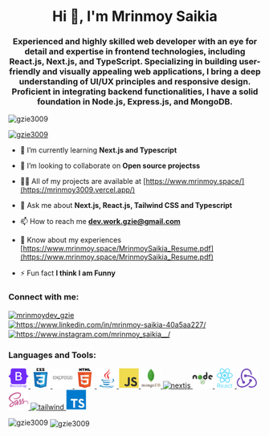 <h1 align="center">Hi 👋, I'm Mrinmoy Saikia</h1>
<h3 align="center">Experienced and highly skilled web developer with an eye for detail and expertise in frontend technologies, including React.js, Next.js, and TypeScript. Specializing in building user-friendly and visually appealing web applications, I bring a deep understanding of UI/UX principles and responsive design. Proficient in integrating backend functionalities, I have a solid foundation in Node.js, Express.js, and MongoDB.</h3>

<p align="left"> <img src="https://komarev.com/ghpvc/?username=gzie3009&label=Profile%20views&color=0e75b6&style=flat" alt="gzie3009" /> </p>

<p align="left"> <a href="https://github.com/ryo-ma/github-profile-trophy"><img src="https://github-profile-trophy.vercel.app/?username=gzie3009" alt="gzie3009" /></a> </p>

- 🌱 I’m currently learning **Next.js and Typescript**

- 👯 I’m looking to collaborate on **Open source projectss**

- 👨‍💻 All of my projects are available at [https://www.mrinmoy.space/](https://mrinmoy3009.vercel.app/)

- 💬 Ask me about **Next.js, React.js, Tailwind CSS and Typescript**

- 📫 How to reach me **dev.work.gzie@gmail.com**

- 📄 Know about my experiences [https://www.mrinmoy.space/MrinmoySaikia_Resume.pdf](https://www.mrinmoy.space/MrinmoySaikia_Resume.pdf)

- ⚡ Fun fact **I think I am Funny**

<h3 align="left">Connect with me:</h3>
<p align="left">
<a href="https://twitter.com/mrinmoydev_gzie" target="blank"><img align="center" src="https://raw.githubusercontent.com/rahuldkjain/github-profile-readme-generator/master/src/images/icons/Social/twitter.svg" alt="mrinmoydev_gzie" height="30" width="40" /></a>
<a href="https://linkedin.com/in/https://www.linkedin.com/in/mrinmoy-saikia-40a5aa227/" target="blank"><img align="center" src="https://raw.githubusercontent.com/rahuldkjain/github-profile-readme-generator/master/src/images/icons/Social/linked-in-alt.svg" alt="https://www.linkedin.com/in/mrinmoy-saikia-40a5aa227/" height="30" width="40" /></a>
<a href="https://instagram.com/https://www.instagram.com/mrinmoy_saikia__/" target="blank"><img align="center" src="https://raw.githubusercontent.com/rahuldkjain/github-profile-readme-generator/master/src/images/icons/Social/instagram.svg" alt="https://www.instagram.com/mrinmoy_saikia__/" height="30" width="40" /></a>
</p>

<h3 align="left">Languages and Tools:</h3>
<p align="left"> <a href="https://getbootstrap.com" target="_blank" rel="noreferrer"> <img src="https://raw.githubusercontent.com/devicons/devicon/master/icons/bootstrap/bootstrap-plain-wordmark.svg" alt="bootstrap" width="40" height="40"/> </a> <a href="https://www.w3schools.com/css/" target="_blank" rel="noreferrer"> <img src="https://raw.githubusercontent.com/devicons/devicon/master/icons/css3/css3-original-wordmark.svg" alt="css3" width="40" height="40"/> </a> <a href="https://expressjs.com" target="_blank" rel="noreferrer"> <img src="https://raw.githubusercontent.com/devicons/devicon/master/icons/express/express-original-wordmark.svg" alt="express" width="40" height="40"/> </a> <a href="https://www.w3.org/html/" target="_blank" rel="noreferrer"> <img src="https://raw.githubusercontent.com/devicons/devicon/master/icons/html5/html5-original-wordmark.svg" alt="html5" width="40" height="40"/> </a> <a href="https://www.java.com" target="_blank" rel="noreferrer"> <img src="https://raw.githubusercontent.com/devicons/devicon/master/icons/java/java-original.svg" alt="java" width="40" height="40"/> </a> <a href="https://developer.mozilla.org/en-US/docs/Web/JavaScript" target="_blank" rel="noreferrer"> <img src="https://raw.githubusercontent.com/devicons/devicon/master/icons/javascript/javascript-original.svg" alt="javascript" width="40" height="40"/> </a> <a href="https://www.mongodb.com/" target="_blank" rel="noreferrer"> <img src="https://raw.githubusercontent.com/devicons/devicon/master/icons/mongodb/mongodb-original-wordmark.svg" alt="mongodb" width="40" height="40"/> </a> <a href="https://nextjs.org/" target="_blank" rel="noreferrer"> <img src="https://cdn.worldvectorlogo.com/logos/nextjs-2.svg" alt="nextjs" width="40" height="40"/> </a> <a href="https://nodejs.org" target="_blank" rel="noreferrer"> <img src="https://raw.githubusercontent.com/devicons/devicon/master/icons/nodejs/nodejs-original-wordmark.svg" alt="nodejs" width="40" height="40"/> </a> <a href="https://reactjs.org/" target="_blank" rel="noreferrer"> <img src="https://raw.githubusercontent.com/devicons/devicon/master/icons/react/react-original-wordmark.svg" alt="react" width="40" height="40"/> </a> <a href="https://redux.js.org" target="_blank" rel="noreferrer"> <img src="https://raw.githubusercontent.com/devicons/devicon/master/icons/redux/redux-original.svg" alt="redux" width="40" height="40"/> </a> <a href="https://sass-lang.com" target="_blank" rel="noreferrer"> <img src="https://raw.githubusercontent.com/devicons/devicon/master/icons/sass/sass-original.svg" alt="sass" width="40" height="40"/> </a> <a href="https://tailwindcss.com/" target="_blank" rel="noreferrer"> <img src="https://www.vectorlogo.zone/logos/tailwindcss/tailwindcss-icon.svg" alt="tailwind" width="40" height="40"/> </a> <a href="https://www.typescriptlang.org/" target="_blank" rel="noreferrer"> <img src="https://raw.githubusercontent.com/devicons/devicon/master/icons/typescript/typescript-original.svg" alt="typescript" width="40" height="40"/> </a> </p>

<p><img align="left" src="https://github-readme-stats.vercel.app/api/top-langs?username=gzie3009&show_icons=true&locale=en&layout=compact" alt="gzie3009" /></p>

<p>&nbsp;<img align="center" src="https://github-readme-stats.vercel.app/api?username=gzie3009&show_icons=true&locale=en" alt="gzie3009" /></p>

